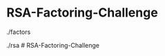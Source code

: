 # RSA-Factoring-Challenge

./factors <file>

./rsa <file>
#   R S A - F a c t o r i n g - C h a l l e n g e  
 